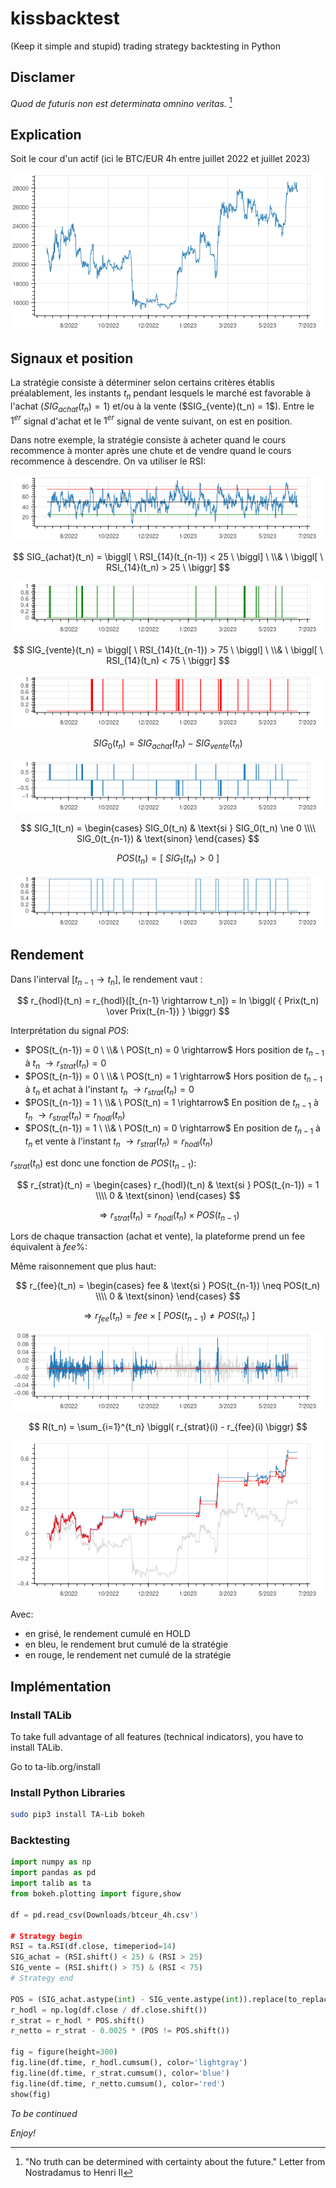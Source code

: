 # kissbacktest
(Keep it simple and stupid) trading strategy backtesting in Python

## Disclamer

_Quod de futuris non est determinata omnino veritas._ [^1]

[^1]: "No truth can be determined with certainty about the future." Letter from Nostradamus to Henri II

## Explication

Soit le cour d'un actif (ici le BTC/EUR 4h entre juillet 2022 et juillet 2023)

<p align="center"><img src="img/2023-08-21 20:13:08.179580841 +0200.png"></p>

## Signaux et position

La stratégie consiste à déterminer selon certains critères établis préalablement, les instants $t_n$ pendant lesquels le marché est favorable à l'achat ($SIG_{achat}(t_n) = 1$) et/ou à la vente (\$SIG_{vente}(t_n) = 1$). Entre le $1^{er}$ signal d'achat et le $1^{er}$ signal de vente suivant, on est en position.

Dans notre exemple, la stratégie consiste à acheter quand le cours recommence à monter après une chute et de vendre quand le cours recommence à descendre. On va utiliser le RSI:

<p align="center"><img src="img/2023-08-21 20:13:14.203368676 +0200.png"></p>

$$ SIG_{achat}(t_n) = \biggl[ \  RSI_{14}(t_{n-1}) < 25 \  \biggl] \ \\& \ \biggl[ \  RSI_{14}(t_n) > 25 \  \biggr] $$

<p align="center"><img src="img/2023-08-21 20:13:19.063197571 +0200.png"></p>

$$ SIG_{vente}(t_n) = \biggl[ \  RSI_{14}(t_{n-1}) > 75 \  \biggl] \ \\& \ \biggl[ \  RSI_{14}(t_n) < 75 \  \biggr] $$

<p align="center"><img src="img/2023-08-21 20:13:24.730998091 +0200.png"></p>

$$ SIG_0(t_n) = SIG_{achat}(t_n) - SIG_{vente}(t_n) $$

<p align="center"><img src="img/2023-08-21 20:13:36.390587965 +0200.png"></p>

$$ SIG_1(t_n) = \begin{cases} SIG_0(t_n) & \text{si } SIG_0(t_n) \ne 0 \\\\ SIG_0(t_{n-1}) & \text{sinon} \end{cases} $$

$$ POS(t_n) = \biggl[ \  SIG_1(t_n) > 0 \  \biggr] $$

<p align="center"><img src="img/2023-08-21 20:13:41.642403336 +0200.png"></p>

## Rendement

Dans l'interval $[t_{n-1} \rightarrow t_n]$, le rendement vaut :

$$ r_{hodl}(t_n) = r_{hodl}([t_{n-1} \rightarrow t_n]) = ln \biggl( { Prix(t_n) \over Prix(t_{n-1}) } \biggr) $$

Interprétation du signal $POS$:

  * $POS(t_{n-1}) = 0 \  \\& \  POS(t_n) = 0 \rightarrow$ Hors position de $t_{n-1}$ à $t_n$ $\rightarrow r_{strat}(t_n) = 0$
  * $POS(t_{n-1}) = 0 \  \\& \  POS(t_n) = 1 \rightarrow$ Hors position de $t_{n-1}$ à $t_n$ et achat à l'instant $t_n$ $\rightarrow r_{strat}(t_n) = 0$
  * $POS(t_{n-1}) = 1 \  \\& \  POS(t_n) = 1 \rightarrow$ En position de $t_{n-1}$ à $t_n$ $\rightarrow r_{strat}(t_n) = r_{hodl}(t_n)$
  * $POS(t_{n-1}) = 1 \  \\& \  POS(t_n) = 0 \rightarrow$ En position de $t_{n-1}$ à $t_n$ et vente à l'instant $t_n$ $\rightarrow r_{strat}(t_n) = r_{hodl}(t_n)$

$r_{strat}(t_n)$ est donc une fonction de $POS(t_{n-1})$:

$$ r_{strat}(t_n) = \begin{cases} r_{hodl}(t_n) & \text{si } POS(t_{n-1}) = 1 \\\\ 0 & \text{sinon} \end{cases}  $$

$$ \Rightarrow r_{strat}(t_n) = r_{hodl}(t_n) \times POS(t_{n-1}) $$

Lors de chaque transaction (achat et vente), la plateforme prend un fee équivalent à $fee \%$:

Même raisonnement que plus haut:

$$ r_{fee}(t_n) = \begin{cases} fee & \text{si } POS(t_{n-1}) \neq POS(t_n) \\\\ 0 & \text{sinon} \end{cases} $$

$$ \Rightarrow r_{fee}(t_n) = fee \times \biggl[ \ POS(t_{n-1}) \neq POS(t_n) \ \biggr] $$

<p align="center"><img src="img/2023-08-21 20:13:46.774222986 +0200.png"></p>

$$ R(t_n) = \sum_{i=1}^{t_n} \biggl( r_{strat}(i) - r_{fee}(i) \biggr) $$

<p align="center"><img src="img/2023-08-21 20:13:52.218031736 +0200.png"></p>

Avec:
  * en grisé, le rendement cumulé en HOLD
  * en bleu, le rendement brut cumulé de la stratégie
  * en rouge, le rendement net cumulé de la stratégie 

## Implémentation

### Install TALib

To take full advantage of all features (technical indicators), you have to install TALib.

Go to ta-lib.org/install

### Install Python Libraries

```bash
sudo pip3 install TA-Lib bokeh
```

### Backtesting

```python
import numpy as np
import pandas as pd
import talib as ta
from bokeh.plotting import figure,show

df = pd.read_csv(Downloads/btceur_4h.csv')

# Strategy begin
RSI = ta.RSI(df.close, timeperiod=14)
SIG_achat = (RSI.shift() < 25) & (RSI > 25)
SIG_vente = (RSI.shift() > 75) & (RSI < 75)
# Strategy end

POS = (SIG_achat.astype(int) - SIG_vente.astype(int)).replace(to_replace=0, method='ffill') > 0
r_hodl = np.log(df.close / df.close.shift())
r_strat = r_hodl * POS.shift()
r_netto = r_strat - 0.0025 * (POS != POS.shift())

fig = figure(height=300)
fig.line(df.time, r_hodl.cumsum(), color='lightgray')
fig.line(df.time, r_strat.cumsum(), color='blue')
fig.line(df.time, r_netto.cumsum(), color='red')
show(fig)
```

_To be continued_

_Enjoy!_
